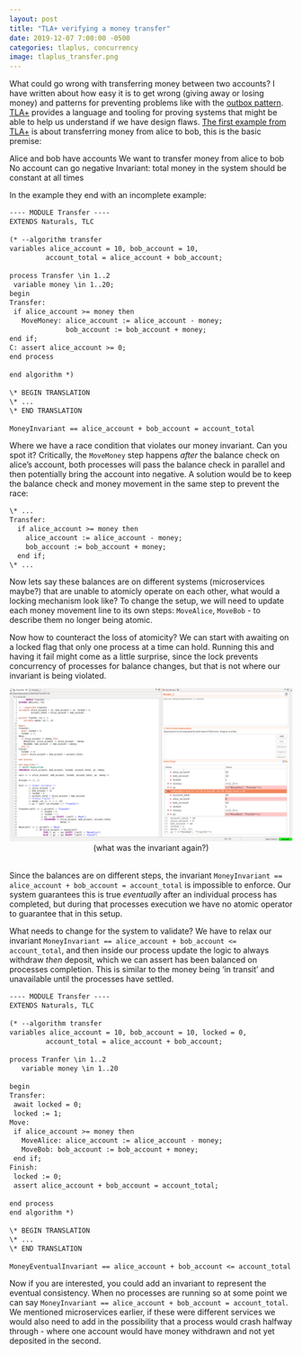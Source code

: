 ```yaml
---
layout: post
title: "TLA+ verifying a money transfer"
date: 2019-12-07 7:00:00 -0500
categories: tlaplus, concurrency
image: tlaplus_transfer.png
---
```


What could go wrong with transferring money between two accounts? I have written about how easy it is to get wrong (giving away or losing money) and patterns for preventing problems like with the <a href="http://klotzandrew.com/blog/dropped-messages-outbox-pattern">outbox pattern</a>. <a href="https://lamport.azurewebsites.net/tla/tla.html">TLA+</a> provides a language and tooling for proving systems that might be able to help us understand if we have design flaws. <a href="https://learntla.com/introduction/example/">The first example from TLA+</a> is about transferring money from alice to bob, this is the basic premise:

Alice and bob have accounts
We want to transfer money from alice to bob
No account can go negative
Invariant: total money in the system should be constant at all times

In the example they end with an incomplete example:


```tlaplus
---- MODULE Transfer ----
EXTENDS Naturals, TLC

(* --algorithm transfer
variables alice_account = 10, bob_account = 10,
         account_total = alice_account + bob_account;

process Transfer \in 1..2
 variable money \in 1..20;
begin
Transfer:
 if alice_account >= money then
   MoveMoney: alice_account := alice_account - money;
              bob_account := bob_account + money;
end if;
C: assert alice_account >= 0;
end process

end algorithm *)

\* BEGIN TRANSLATION
\* ...
\* END TRANSLATION

MoneyInvariant == alice_account + bob_account = account_total
```

Where we have a race condition that violates our money invariant. Can you spot it? Critically, the `MoveMoney` step happens *after* the balance check on alice’s account, both processes will pass the balance check in parallel and then potentially bring the account into negative. A solution would be to keep the balance check and money movement in the same step to prevent the race:

```tla
\* ...
Transfer:
  if alice_account >= money then
    alice_account := alice_account - money;
    bob_account := bob_account + money;
  end if;
\* ...
```

Now lets say these balances are on different systems (microservices maybe?) that are unable to atomicly operate on each other, what would a locking mechanism look like? To change the setup, we will need to update each money movement line to its own steps: `MoveAlice`, `MoveBob` - to describe them no longer being atomic.

Now how to counteract the loss of atomicity? We can start with awaiting on a locked flag that only one process at a time can hold. Running this and having it fail might come as a little surprise, since the lock prevents concurrency of processes for balance changes, but that is not where our invariant is being violated.

<div style="text-align: center; margin-bottom: 2rem;">
  <img src="/assets/tlaplus_transfer.png" alt="tlaplus transfer" width="700">
  <div>(what was the invariant again?)</div>
</div>

Since the balances are on different steps, the invariant `MoneyInvariant == alice_account + bob_account = account_total` is impossible to enforce. Our system guarantees this is true *eventually* after an individual process has completed, but during that processes execution we have no atomic operator to guarantee that in this setup.

What needs to change for the system to validate? We have to relax our invariant `MoneyInvariant == alice_account + bob_account <= account_total`, and then inside our process update the logic to always withdraw *then* deposit, which we can assert has been balanced on processes completion. This is similar to the money being ‘in transit’ and unavailable until the processes have settled.

```tla
---- MODULE Transfer ----
EXTENDS Naturals, TLC

(* --algorithm transfer
variables alice_account = 10, bob_account = 10, locked = 0,
         account_total = alice_account + bob_account;

process Tranfer \in 1..2
   variable money \in 1..20

begin
Transfer:
 await locked = 0;
 locked := 1;
Move:
 if alice_account >= money then
   MoveAlice: alice_account := alice_account - money;
   MoveBob: bob_account := bob_account + money;
 end if;
Finish:
 locked := 0;
 assert alice_account + bob_account = account_total;

end process
end algorithm *)

\* BEGIN TRANSLATION
\* ...
\* END TRANSLATION

MoneyEventualInvariant == alice_account + bob_account <= account_total
```

Now if you are interested, you could add an invariant to represent the eventual consistency. When no processes are running so at some point we can say `MoneyInvariant == alice_account + bob_account = account_total`. We mentioned microservices earlier, if these were different services we would also need to add in the possibility that a process would crash halfway through - where one account would have money withdrawn and not yet deposited in the second.
